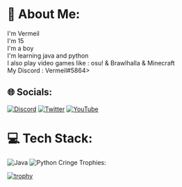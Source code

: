 # 💫 About Me:
I'm Vermeil<br>I'm 15<br>I'm a boy<br>I'm learning java and python<br>I also play video games like : osu! & Brawlhalla & Minecraft<br>My Discord : Vermeil#5864>



## 🌐 Socials:
[![Discord](https://img.shields.io/badge/Discord-%237289DA.svg?logo=discord&logoColor=white)](htttps://discord.gg/https://discord.gg/pvdQGns5X5) [![Twitter](https://img.shields.io/badge/Twitter-%231DA1F2.svg?logo=Twitter&logoColor=white)](https://twitter.com/@Vermeilosu) [![YouTube](https://img.shields.io/badge/YouTube-%23FF0000.svg?logo=YouTube&logoColor=white)](https://www.youtube.com/channel/UCmUZzOebtUhqiqUq9EHxzqg) 



# 💻 Tech Stack:
![Java](https://img.shields.io/badge/java-%23ED8B00.svg?style=for-the-badge&logo=java&logoColor=white) ![Python](https://img.shields.io/badge/python-3670A0?style=for-the-badge&logo=python&logoColor=ffdd54)
Cringe Trophies:



[![trophy](https://github-profile-trophy.vercel.app/?username=VermeilChan&theme=onedark)](https://github.com/ryo-ma/github-profile-trophy)
